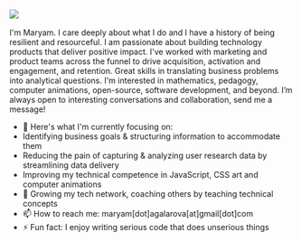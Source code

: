 ### <a><img src="https://dump.cy.md/6c736bfd11ded8cdc5e2bda009a6694a/colortext.svg"/></a>

   I'm Maryam. I care deeply about what I do and I have a history of being resilient and resourceful. I am passionate about building technology products that deliver positive impact. I've worked with marketing and product teams across the funnel to drive acquisition, activation and engagement, and retention. Great skills in translating business problems into analytical questions.
   I'm interested in mathematics, pedagogy, computer animations, open-source, software development, and beyond. I’m always open to interesting conversations and collaboration, send me a message! 
- 🔭 Here's what I'm currently focusing on:
- Identifying business goals & structuring information to accommodate them
- Reducing the pain of capturing & analyzing user research data by streamlining data delivery
- Improving my technical competence in JavaScript, CSS art and computer animations
- 🌱 Growing my tech network, coaching others by teaching technical concepts
- 📫 How to reach me: maryam[dot]agalarova[at]gmail[dot]com
- ⚡ Fun fact: I enjoy writing serious code that does unserious things
